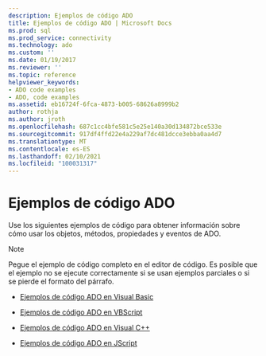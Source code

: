```yaml
---
description: Ejemplos de código ADO
title: Ejemplos de código ADO | Microsoft Docs
ms.prod: sql
ms.prod_service: connectivity
ms.technology: ado
ms.custom: ''
ms.date: 01/19/2017
ms.reviewer: ''
ms.topic: reference
helpviewer_keywords:
- ADO code examples
- ADO, code examples
ms.assetid: eb16724f-6fca-4873-b005-68626a8999b2
author: rothja
ms.author: jroth
ms.openlocfilehash: 687c1cc4bfe581c5e25e140a30d134872bce533e
ms.sourcegitcommit: 917df4ffd22e4a229af7dc481dcce3ebba0aa4d7
ms.translationtype: MT
ms.contentlocale: es-ES
ms.lasthandoff: 02/10/2021
ms.locfileid: "100031317"
---
```

# <a name="ado-code-examples"></a>Ejemplos de código ADO
Use los siguientes ejemplos de código para obtener información sobre cómo usar los objetos, métodos, propiedades y eventos de ADO.  
  
> [!NOTE]
>  Pegue el ejemplo de código completo en el editor de código. Es posible que el ejemplo no se ejecute correctamente si se usan ejemplos parciales o si se pierde el formato del párrafo.  
  
-   [Ejemplos de código ADO en Visual Basic](./ado-code-examples-in-visual-basic.md)  
  
-   [Ejemplos de código ADO en VBScript](./ado-code-examples-vbscript.md)  
  
-   [Ejemplos de código ADO en Visual C++](./ado-code-examples-in-visual-c.md)  
  
-   [Ejemplos de código ADO en JScript](./ado-code-examples-in-microsoft-jscript.md)